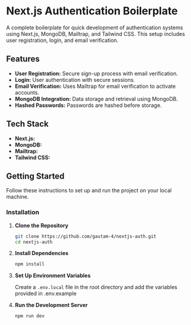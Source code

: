 # Next.js Authentication Boilerplate

A complete boilerplate for quick development of authentication systems using Next.js, MongoDB, Mailtrap, and Tailwind CSS. This setup includes user registration, login, and email verification.

## Features

- **User Registration:** Secure sign-up process with email verification.
- **Login:** User authentication with secure sessions.
- **Email Verification:** Uses Mailtrap for email verification to activate accounts.
- **MongoDB Integration:** Data storage and retrieval using MongoDB.
- **Hashed Passwords:** Passwords are hashed before storage.

## Tech Stack

- **Next.js:**
- **MongoDB:**
- **Mailtrap:**
- **Tailwind CSS:**

## Getting Started

Follow these instructions to set up and run the project on your local machine.

### Installation

1. **Clone the Repository**

    ```bash
    git clone https://github.com/gautam-4/nextjs-auth.git
    cd nextjs-auth
    ```

2. **Install Dependencies**

    ```bash
    npm install
    ```

3. **Set Up Environment Variables**

    Create a `.env.local` file in the root directory and add the variables provided in .env.example

4. **Run the Development Server**

    ```bash
    npm run dev
    ```

